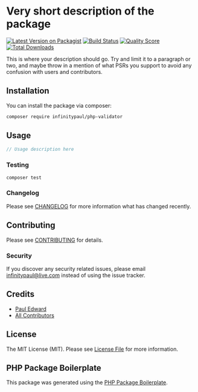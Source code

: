 # Very short description of the package

[![Latest Version on Packagist](https://img.shields.io/packagist/v/infinitypaul/php-validator.svg?style=flat-square)](https://packagist.org/packages/infinitypaul/php-validator)
[![Build Status](https://img.shields.io/travis/infinitypaul/php-validator/master.svg?style=flat-square)](https://travis-ci.org/infinitypaul/php-validator)
[![Quality Score](https://img.shields.io/scrutinizer/g/infinitypaul/php-validator.svg?style=flat-square)](https://scrutinizer-ci.com/g/infinitypaul/php-validator)
[![Total Downloads](https://img.shields.io/packagist/dt/infinitypaul/php-validator.svg?style=flat-square)](https://packagist.org/packages/infinitypaul/php-validator)

This is where your description should go. Try and limit it to a paragraph or two, and maybe throw in a mention of what PSRs you support to avoid any confusion with users and contributors.

## Installation

You can install the package via composer:

```bash
composer require infinitypaul/php-validator
```

## Usage

``` php
// Usage description here
```

### Testing

``` bash
composer test
```

### Changelog

Please see [CHANGELOG](CHANGELOG.md) for more information what has changed recently.

## Contributing

Please see [CONTRIBUTING](CONTRIBUTING.md) for details.

### Security

If you discover any security related issues, please email infinitypaul@live.com instead of using the issue tracker.

## Credits

- [Paul Edward](https://github.com/infinitypaul)
- [All Contributors](../../contributors)

## License

The MIT License (MIT). Please see [License File](LICENSE.md) for more information.

## PHP Package Boilerplate

This package was generated using the [PHP Package Boilerplate](https://laravelpackageboilerplate.com).